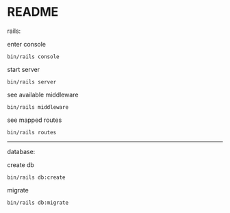 # README

rails:

enter console
```
bin/rails console
```

start server
```
bin/rails server
```

see available middleware
```
bin/rails middleware
```

see mapped routes
```
bin/rails routes
```

---

database:

create db
```
bin/rails db:create
```

migrate
```
bin/rails db:migrate
```
